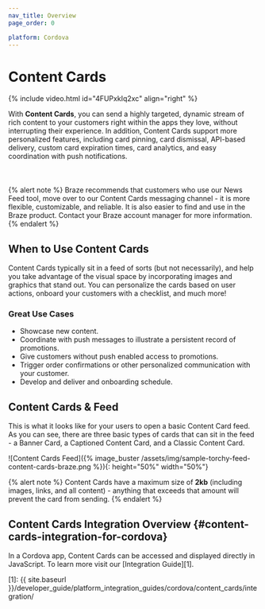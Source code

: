 ```yaml
---
nav_title: Overview
page_order: 0

platform: Cordova
---
```


# Content Cards 
{% include video.html id="4FUPxkIq2xc" align="right" %}

With **Content Cards**, you can send a highly targeted, dynamic stream of rich content to your customers right within the apps they love, without interrupting their experience. In addition, Content Cards support more personalized features, including card pinning, card dismissal, API-based delivery, custom card expiration times, card analytics, and easy coordination with push notifications.
<br><br><br><br>
{% alert note %}
Braze recommends that customers who use our News Feed tool, move over to our Content Cards messaging channel - it is more flexible, customizable, and reliable. It is also easier to find and use in the Braze product. Contact your Braze account manager for more information.
{% endalert %}

## When to Use Content Cards

Content Cards typically sit in a feed of sorts (but not necessarily), and help you take advantage of the visual space by incorporating images and graphics that stand out. You can personalize the cards based on user actions, onboard your customers with a checklist, and much more!

### Great Use Cases

- Showcase new content.
- Coordinate with push messages to illustrate a persistent record of promotions.
- Give customers without push enabled access to promotions.
- Trigger order confirmations or other personalized communication with your customer.
- Develop and deliver and onboarding schedule.

## Content Cards & Feed

This is what it looks like for your users to open a basic Content Card feed. As you can see, there are three basic types of cards that can sit in the feed - a Banner Card, a Captioned Content Card, and a Classic Content Card.

![Content Cards Feed]({% image_buster /assets/img/sample-torchy-feed-content-cards-braze.png %}){: height="50%" width="50%"}

{% alert note %}
Content Cards have a maximum size of **2kb** (including images, links, and all content) - anything that exceeds that amount will prevent the card from sending.
{% endalert %}

## Content Cards Integration Overview {#content-cards-integration-for-cordova}

In a Cordova app, Content Cards can be accessed and displayed directly in JavaScript. To learn more visit our [Integration Guide][1].

[1]: {{ site.baseurl }}/developer_guide/platform_integration_guides/cordova/content_cards/integration/

